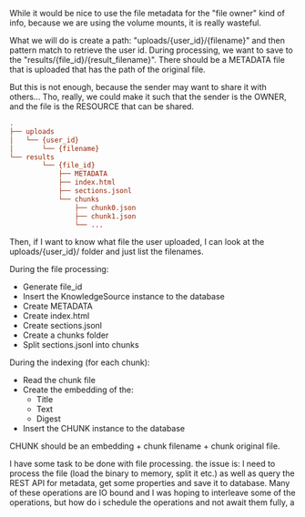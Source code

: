 
While it would be nice to use the file metadata for the "file owner" kind of
info, because we are using the volume mounts, it is really wasteful.

What we will do is create a path: "uploads/{user_id}/{filename}" and then pattern
match to retrieve the user id.
During processing, we want to save to the "results/{file_id}/{result_filename}".
There should be a METADATA file that is uploaded that has the path of the original
file.

But this is not enough, because the sender may want to share it with others...
Tho, really, we could make it such that the sender is the OWNER, and the file is
the RESOURCE that can be shared.

```ini
.
├── uploads
│   └── {user_id}
│       └── {filename}
└── results
        └── {file_id}
            ├── METADATA
            ├── index.html
            ├── sections.jsonl
            └── chunks
                ├── chunk0.json
                ├── chunk1.json
                └── ...
```

Then, if I want to know what file the user uploaded, I can look at the
uploads/{user_id}/ folder and just list the filenames.

During the file processing:

- Generate file_id
- Insert the KnowledgeSource instance to the database
- Create METADATA
- Create index.html
- Create sections.jsonl
- Create a chunks folder
- Split sections.jsonl into chunks

During the indexing (for each chunk):

- Read the chunk file
- Create the embedding of the:
  - Title
  - Text
  - Digest
- Insert the CHUNK instance to the database

CHUNK should be an embedding + chunk filename + chunk original file.




I have some task to be done with file processing. the issue is: I need to process the file (load the binary to memory, split it etc.) as well as query the REST API for metadata, get some properties and save it to database. Many of these operations are IO bound and I was hoping to interleave some of the operations, but how do i schedule the operations and not await them fully, a
